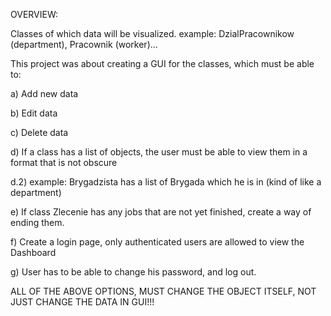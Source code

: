 OVERVIEW:

Classes of which data will be visualized.
example: DzialPracownikow (department), Pracownik (worker)...

This project was about creating a GUI for the classes, which must be able to:

a) Add new data

b) Edit data

c) Delete data

d) If a class has a list of objects, the user must be able to view them in a format that is not obscure

d.2) example: Brygadzista has a list of Brygada which he is in (kind of like a department)

e) If class Zlecenie has any jobs that are not yet finished, create a way of ending them.

f) Create a login page, only authenticated users are allowed to view the Dashboard

g) User has to be able to change his password, and log out.

ALL OF THE ABOVE OPTIONS, MUST CHANGE THE OBJECT ITSELF, NOT JUST CHANGE THE DATA IN GUI!!!
